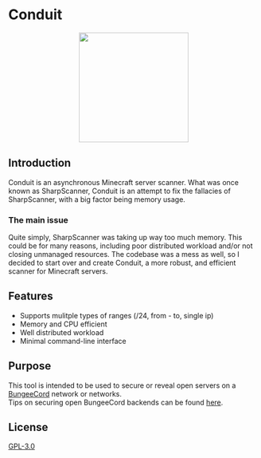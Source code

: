 # Conduit
<p align="center">
  <img width="220" height="220" src="https://vignette.wikia.nocookie.net/minecraft/images/1/1d/ConduitBE.gif/revision/latest/top-crop/width/220/height/220?cb=20200118193901">
</p>

## Introduction
Conduit is an asynchronous Minecraft server scanner. What was once known as SharpScanner,
Conduit is an attempt to fix the fallacies of SharpScanner, with a big factor being memory usage.

### The main issue
Quite simply, SharpScanner was taking up way too much memory. This could be for many reasons, including poor distributed workload and/or not closing unmanaged resources. The codebase was a mess as well, so I decided to start over and create Conduit, a more robust, and efficient scanner for Minecraft servers. 

## Features
  * Supports mulitple types of ranges (/24, from - to, single ip)
  * Memory and CPU efficient
  * Well distributed workload
  * Minimal command-line interface  

## Purpose
This tool is intended to be used to secure or reveal open servers on a [BungeeCord](https://github.com/SpigotMC/BungeeCord) network or networks.  
Tips on securing open BungeeCord backends can be found [here](https://www.spigotmc.org/wiki/firewall-guide/). 

## License
[GPL-3.0](LICENSE)
